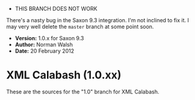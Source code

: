 * THIS BRANCH DOES NOT WORK

There's a nasty bug in the Saxon 9.3 integration. I'm not inclined to
fix it. I may very well delete the `master` branch at some point soon.

* **Version:** 1.0.x for Saxon 9.3
* **Author:** Norman Walsh
* **Date:** 20 February 2012

# XML Calabash (1.0.xx)

These are the sources for the "1.0" branch for XML Calabash.
